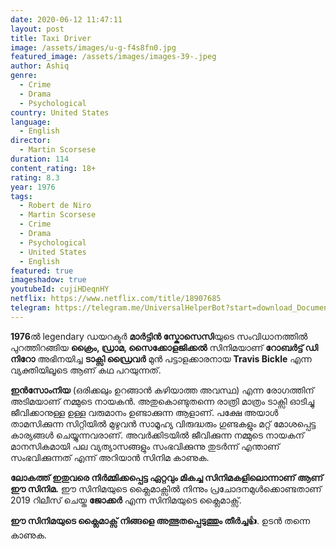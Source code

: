 ```yaml
---
date: 2020-06-12 11:47:11
layout: post
title: Taxi Driver
image: /assets/images/u-g-f4s8fn0.jpg
featured_image: /assets/images/images-39-.jpeg
author: Ashiq
genre:
  - Crime
  - Drama
  - Psychological
country: United States
language:
  - English
director:
  - Martin Scorsese
duration: 114
content_rating: 18+
rating: 8.3
year: 1976
tags:
  - Robert de Niro
  - Martin Scorsese
  - Crime
  - Drama
  - Psychological
  - United States
  - English
featured: true
imageshadow: true
youtubeId: cujiHDeqnHY
netflix: https://www.netflix.com/title/18907685
telegram: https://telegram.me/UniversalHelperBot?start=download_Document_407
---
```

**1976**ൽ legendary ഡയറക്ടർ **മാർട്ടിൻ സ്കോസെസി**യുടെ സംവിധാനത്തിൽ പുറത്തിറങ്ങിയ **ക്രൈം, ഡ്രാമ, സൈക്കോളജിക്കൽ**  സിനിമയാണ് **റോബർട്ട് ഡി നിറോ** അഭിനയിച്ച **ടാക്സി ഡ്രൈവർ** മുൻ പട്ടാളക്കാരനായ **Travis Bickle** എന്ന വ്യക്തിയിലൂടെ ആണ് കഥ പറയുന്നത്.

**ഇൻസോംനിയ** (ഒരിക്കലും ഉറങ്ങാൻ കഴിയാത്ത അവസ്ഥ) എന്ന രോഗത്തിന് അടിമയാണ് നമ്മുടെ നായകൻ. അതുകൊണ്ടുതന്നെ രാത്രി മാത്രം ടാക്സി ഓടിച്ചു ജീവിക്കാനുള്ള ഉള്ള വരുമാനം ഉണ്ടാക്കുന്ന ആളാണ്. പക്ഷേ അയാൾ താമസിക്കുന്ന  സിറ്റിയിൽ മുഴുവൻ സാമൂഹ്യ വിരുദ്ധരും ഗുണ്ടകളും മറ്റ് മോശപ്പെട്ട കാര്യങ്ങൾ ചെയ്യുന്നവരാണ്. അവർക്കിടയിൽ ജീവിക്കുന്ന നമ്മുടെ നായകന് മാനസികമായി പല വ്യത്യാസങ്ങളും സംഭവിക്കുന്നു തുടർന്ന് എന്താണ് സംഭവിക്കുന്നത് എന്ന് അറിയാൻ സിനിമ കാണുക.

**ലോകത്ത് ഇതുവരെ നിർമ്മിക്കപ്പെട്ട ഏറ്റവും മികച്ച സിനിമകളിലൊന്നാണ് ആണ് ഈ സിനിമ.** ഈ സിനിമയുടെ ക്ലൈമാക്സിൽ നിന്നും പ്രചോദനമുൾക്കൊണ്ടതാണ് 2019 റിലീസ് ചെയ്ത **ജോക്കർ** എന്ന സിനിമയുടെ ക്ലൈമാക്സ്.

**ഈ സിനിമയുടെ ക്ലൈമാക്സ് നിങ്ങളെ അത്ഭുതപ്പെടുത്തും തീർച്ച👍**. ഉടൻ തന്നെ കാണുക.